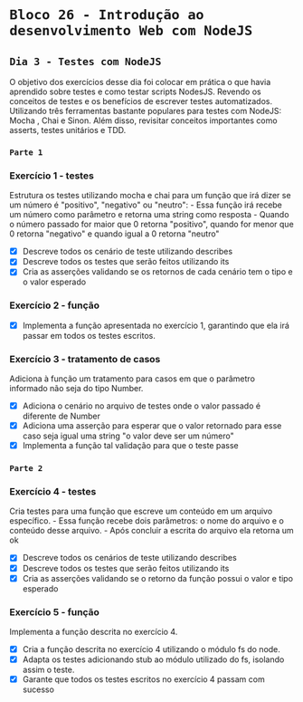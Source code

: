 # `Bloco 26 - Introdução ao desenvolvimento Web com NodeJS`

## `Dia 3 - Testes com NodeJS`

O objetivo dos exercícios desse dia foi colocar em prática o que havia aprendido sobre testes e como testar scripts NodesJS. Revendo os conceitos de testes e os benefícios de escrever testes automatizados. Utilizando três ferramentas bastante populares para testes com NodeJS: Mocha , Chai e Sinon. Além disso, revisitar conceitos importantes como asserts, testes unitários e TDD.

### `Parte 1`

### Exercício 1 - testes

Estrutura os testes utilizando mocha e chai para um função que irá dizer se um número é "positivo", "negativo" ou "neutro":
    - Essa função irá recebe um número como parâmetro e retorna uma string como resposta
    - Quando o número passado for maior que 0 retorna "positivo", quando for menor que 0 retorna "negativo" e quando igual a 0 retorna "neutro"

- [x] Descreve todos os cenário de teste utilizando describes
- [x] Descreve todos os testes que serão feitos utilizando its
- [x] Cria as asserções validando se os retornos de cada cenário tem o tipo e o valor esperado

### Exercício 2 - função

- [x] Implementa a função apresentada no exercício 1, garantindo que ela irá passar em todos os testes escritos.

### Exercício 3 - tratamento de casos

Adiciona à função um tratamento para casos em que o parâmetro informado não seja do tipo Number.

- [x] Adiciona o cenário no arquivo de testes onde o valor passado é diferente de Number
- [x] Adiciona uma asserção para esperar que o valor retornado para esse caso seja igual uma string "o valor deve ser um número"
- [x] Implementa a função tal validação para que o teste passe

### `Parte 2`

### Exercício 4 - testes

Cria testes para uma função que escreve um conteúdo em um arquivo específico.
    - Essa função recebe dois parâmetros: o nome do arquivo e o conteúdo desse arquivo.
    - Após concluir a escrita do arquivo ela retorna um ok

- [x] Descreve todos os cenários de teste utilizando describes
- [x] Descreve todos os testes que serão feitos utilizando its
- [x] Cria as asserções validando se o retorno da função possui o valor e tipo esperado

### Exercício 5 - função

Implementa a função descrita no exercício 4.

- [x] Cria a função descrita no exercício 4 utilizando o módulo fs do node.
- [x] Adapta os testes adicionando stub ao módulo utilizado do fs, isolando assim o teste.
- [x] Garante que todos os testes escritos no exercício 4 passam com sucesso
